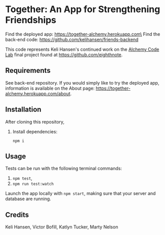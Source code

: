 # Together: An App for Strengthening Friendships

Find the deployed app: https://together-alchemy.herokuapp.com\
Find the back-end code: https://github.com/kelihansen/friends-backend

This code represents Keli Hansen's continued work on the [Alchemy Code Lab](https://www.alchemycodelab.com) final project found at https://github.com/eighthnote.

## Requirements

See back-end repository. If you would simply like to try the deployed app, information is available on the About page: https://together-alchemy.herokuapp.com/about.

## Installation

After cloning this repository,

1. Install dependencies:

    ```
    npm i
    ```

## Usage

Tests can be run with the following terminal commands:
1. `npm test`,
1. `npm run test:watch`

Launch the app locally with `npm start`, making sure that your server and database are running.

## Credits

Keli Hansen, Victor Bofill, Katlyn Tucker, Marty Nelson